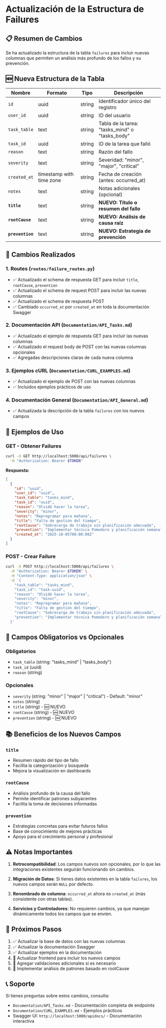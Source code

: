# Actualización de la Estructura de Failures

## 📋 Resumen de Cambios

Se ha actualizado la estructura de la tabla `failures` para incluir nuevas columnas que permiten un análisis más profundo de los fallos y su prevención.

## 🆕 Nueva Estructura de la Tabla

| Nombre | Formato | Tipo | Descripción |
|--------|---------|------|-------------|
| `id` | uuid | string | Identificador único del registro |
| `user_id` | uuid | string | ID del usuario |
| `task_table` | text | string | Tabla de la tarea: "tasks_mind" o "tasks_body" |
| `task_id` | uuid | string | ID de la tarea que falló |
| `reason` | text | string | Razón del fallo |
| `severity` | text | string | Severidad: "minor", "major", "critical" |
| `created_at` | timestamp with time zone | string | Fecha de creación (antes: occurred_at) |
| `notes` | text | string | Notas adicionales (opcional) |
| **`title`** | text | string | **NUEVO: Título o resumen del fallo** |
| **`rootCause`** | text | string | **NUEVO: Análisis de causa raíz** |
| **`prevention`** | text | string | **NUEVO: Estrategia de prevención** |

## 🔄 Cambios Realizados

### 1. Routes (`routes/failure_routes.py`)
- ✅ Actualizado el schema de respuesta GET para incluir `title`, `rootCause`, `prevention`
- ✅ Actualizado el schema de request POST para incluir las nuevas columnas
- ✅ Actualizado el schema de respuesta POST
- ✅ Cambiado `occurred_at` por `created_at` en toda la documentación Swagger

### 2. Documentación API (`Documentation/API_Tasks.md`)
- ✅ Actualizado el ejemplo de respuesta GET para incluir las nuevas columnas
- ✅ Actualizado el request body de POST con las nuevas columnas opcionales
- ✅ Agregadas descripciones claras de cada nueva columna

### 3. Ejemplos cURL (`Documentation/CURL_EXAMPLES.md`)
- ✅ Actualizado el ejemplo de POST con las nuevas columnas
- ✅ Incluidos ejemplos prácticos de uso

### 4. Documentación General (`Documentation/API_General.md`)
- ✅ Actualizada la descripción de la tabla `failures` con los nuevos campos

## 📝 Ejemplos de Uso

### GET - Obtener Failures
```bash
curl -X GET http://localhost:5000/api/failures \
  -H "Authorization: Bearer $TOKEN"
```

**Respuesta:**
```json
[
  {
    "id": "uuid",
    "user_id": "uuid",
    "task_table": "tasks_mind",
    "task_id": "uuid",
    "reason": "Olvidé hacer la tarea",
    "severity": "minor",
    "notes": "Reprogramar para mañana",
    "title": "Falta de gestión del tiempo",
    "rootCause": "Sobrecarga de trabajo sin planificación adecuada",
    "prevention": "Implementar técnica Pomodoro y planificación semanal",
    "created_at": "2025-10-05T00:00:00Z"
  }
]
```

### POST - Crear Failure
```bash
curl -X POST http://localhost:5000/api/failures \
  -H "Authorization: Bearer $TOKEN" \
  -H "Content-Type: application/json" \
  -d '{
    "task_table": "tasks_mind",
    "task_id": "task-uuid",
    "reason": "Olvidé hacer la tarea",
    "severity": "minor",
    "notes": "Reprogramar para mañana",
    "title": "Falta de gestión del tiempo",
    "rootCause": "Sobrecarga de trabajo sin planificación adecuada",
    "prevention": "Implementar técnica Pomodoro y planificación semanal"
  }'
```

## 🎯 Campos Obligatorios vs Opcionales

### Obligatorios
- `task_table` (string: "tasks_mind" | "tasks_body")
- `task_id` (uuid)
- `reason` (string)

### Opcionales
- `severity` (string: "minor" | "major" | "critical") - Default: "minor"
- `notes` (string)
- `title` (string) - 🆕 NUEVO
- `rootCause` (string) - 🆕 NUEVO
- `prevention` (string) - 🆕 NUEVO

## 📚 Beneficios de los Nuevos Campos

### `title`
- Resumen rápido del tipo de fallo
- Facilita la categorización y búsqueda
- Mejora la visualización en dashboards

### `rootCause`
- Análisis profundo de la causa del fallo
- Permite identificar patrones subyacentes
- Facilita la toma de decisiones informadas

### `prevention`
- Estrategias concretas para evitar futuros fallos
- Base de conocimiento de mejores prácticas
- Apoyo para el crecimiento personal y profesional

## ⚠️ Notas Importantes

1. **Retrocompatibilidad**: Los campos nuevos son opcionales, por lo que las integraciones existentes seguirán funcionando sin cambios.

2. **Migración de Datos**: Si tienes datos existentes en la tabla `failures`, los nuevos campos serán `NULL` por defecto.

3. **Renombrado de columna**: `occurred_at` ahora es `created_at` (más consistente con otras tablas).

4. **Servicios y Controladores**: No requieren cambios, ya que manejan dinámicamente todos los campos que se envíen.

## 🚀 Próximos Pasos

1. ✅ Actualizar la base de datos con las nuevas columnas
2. ✅ Actualizar la documentación Swagger
3. ✅ Actualizar ejemplos en la documentación
4. 🔲 Actualizar frontend para incluir los nuevos campos
5. 🔲 Agregar validaciones adicionales si es necesario
6. 🔲 Implementar análisis de patrones basado en rootCause

## 📞 Soporte

Si tienes preguntas sobre estos cambios, consulta:
- `Documentation/API_Tasks.md` - Documentación completa de endpoints
- `Documentation/CURL_EXAMPLES.md` - Ejemplos prácticos
- Swagger UI: `http://localhost:5000/apidocs/` - Documentación interactiva

